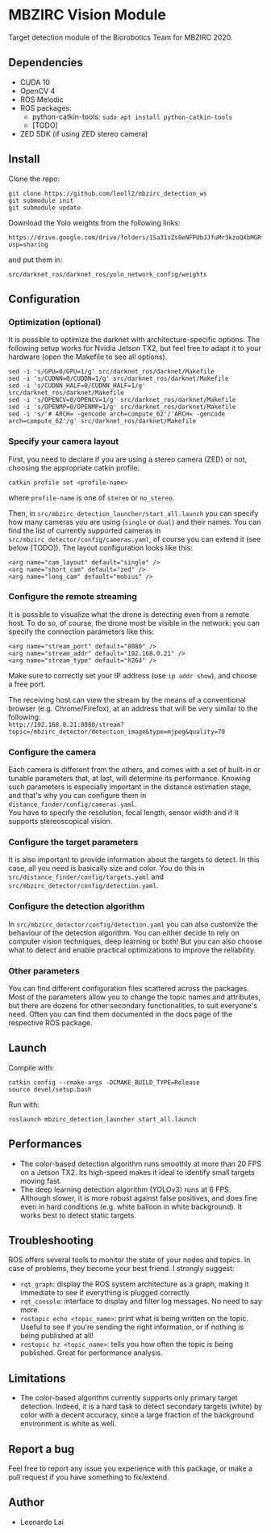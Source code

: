 # MBZIRC Vision Module

Target detection module of the Biorobotics Team for MBZIRC 2020.

## Dependencies 

- CUDA 10
- OpenCV 4
- ROS Melodic
- ROS packages:
  - python-catkin-tools: `sudo apt install python-catkin-tools`
  - [TODO]
- ZED SDK (if using ZED stereo camera)

## Install

Clone the repo:
```
git clone https://github.com/leoll2/mbzirc_detection_ws
git submodule init
git submodule update
```

Download the Yolo weights from the following links:
```
https://drive.google.com/drive/folders/1Sa31sZs0eNFPUbJJfuMr3kzoQXbMGRf1?usp=sharing
```
and put them in:
```
src/darknet_ros/darknet_ros/yolo_network_config/weights
```


## Configuration

### Optimization (optional)
It is possible to optimize the darknet with architecture-specific options.
The following setup works for Nvidia Jetson TX2, but feel free to adapt it to your hardware (open the Makefile to see all options).
```
sed -i 's/GPU=0/GPU=1/g' src/darknet_ros/darknet/Makefile
sed -i 's/CUDNN=0/CUDDN=1/g' src/darknet_ros/darknet/Makefile
sed -i 's/CUDNN_HALF=0/CUDNN_HALF=1/g' src/darknet_ros/darknet/Makefile
sed -i 's/OPENCV=0/OPENCV=1/g' src/darknet_ros/darknet/Makefile
sed -i 's/OPENMP=0/OPENMP=1/g' src/darknet_ros/darknet/Makefile
sed -i 's/'# ARCH= -gencode arch=compute_62'/'ARCH= -gencode arch=compute_62'/g' src/darknet_ros/darknet/Makefile
```

### Specify your camera layout

First, you need to declare if you are using a stereo camera (ZED) or not, choosing the appropriate catkin profile:
```
catkin profile set <profile-name>
```
where `profile-name` is one of `stereo` or `no_stereo`.

Then, in `src/mbzirc_detection_launcher/start_all.launch` you can specify how many cameras you are using (`single` or `dual`) and their names. You can find the list of currently supported cameras in `src/mbzirc_detector/config/cameras.yaml`, of course you can extend it (see below [TODO]).
The layout configuration looks like this:
```
<arg name="cam_layout" default="single" />
<arg name="short_cam" default="zed" />
<arg name="long_cam" default="mobius" />
```

### Configure the remote streaming

It is possible to visualize what the drone is detecting even from a remote host.
To do so, of course, the drone must be visible in the network: you can specify the connection parameters like this:
```
<arg name="stream_port" default="8080" />
<arg name="stream_addr" default="192.168.0.21" />
<arg name="stream_type" default="h264" />
```
Make sure to correctly set your IP address (use `ip addr show`), and choose a free port.  

The receiving host can view the stream by the means of a conventional browser (e.g. Chrome/Firefox), at an address that will be very similar to the following:  
`http://192.168.0.21:8080/stream?topic=/mbzirc_detector/detection_image&type=mjpeg&quality=70`

### Configure the camera

Each camera is different from the others, and comes with a set of built-in or tunable parameters that, at last, will determine its performance. Knowing such parameters is especially important in the distance estimation stage, and that's why you can configure them in `distance_finder/config/cameras.yaml`.  
You have to specify the resolution, focal length, sensor width and if it supports stereoscopical vision.

### Configure the target parameters

It is also important to provide information about the targets to detect. In this case, all you need is basically size and color. You do this in `src/distance_finder/config/targets.yaml` and `src/mbzirc_detector/config/detection.yaml`.

### Configure the detection algorithm

In `src/mbzirc_detector/config/detection.yaml` you can also customize the behaviour of the detection algorithm.
You can either decide to rely on computer vision techniques, deep learning or both! But you can also choose what to detect and enable practical optimizations to improve the reliability.

### Other parameters

You can find different configuration files scattered across the packages. Most of the parameters allow you to change the topic names and attributes, but there are dozens for other secondary functionalities, to suit everyone's need.
Often you can find them documented in the docs page of the respective ROS package.

## Launch

Compile with:
```
catkin config --cmake-args -DCMAKE_BUILD_TYPE=Release
source devel/setup.bash
```

Run with:
```
roslaunch mbzirc_detection_launcher start_all.launch
```

## Performances
- The color-based detection algorithm runs smoothly at more than 20 FPS on a Jetson TX2. Its high-speed makes it ideal to identify small targets moving fast.
- The deep learning detection algorithm (YOLOv3) runs at 6 FPS. Although slower, it is more robust against false positives, and does fine even in hard conditions (e.g. white balloon in white background). It works best to detect static targets.

## Troubleshooting

ROS offers several tools to monitor the state of your nodes and topics. In case of problems, they become your best friend.
I strongly suggest:
- `rqt_graph`: display the ROS system architecture as a graph, making it immediate to see if everything is plugged correctly
- `rqt_console`: interface to display and filter log messages. No need to say more.
- `rostopic echo <topic_name>`: print what is being written on the topic. Useful to see if you're sending the right information, or if nothing is being published at all!
- `rostopic hz <topic_name>`: tells you how often the topic is being published. Great for performance analysis.

## Limitations

- The color-based algorithm currently supports only primary target detection. Indeed, it is a hard task to detect secondary targets (white) by color with a decent accuracy, since a large fraction of the background environment is white as well.

## Report a bug

Feel free to report any issue you experience with this package, or make a pull request if you have something to fix/extend.

## Author

- Leonardo Lai
